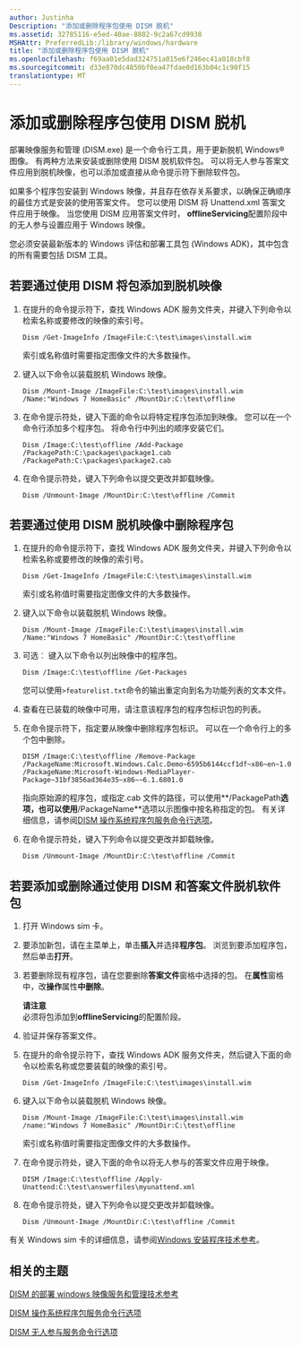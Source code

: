 ```yaml
---
author: Justinha
Description: "添加或删除程序包使用 DISM 脱机"
ms.assetid: 32785116-e5ed-40ae-8802-9c2a67cd9938
MSHAttr: PreferredLib:/library/windows/hardware
title: "添加或删除程序包使用 DISM 脱机"
ms.openlocfilehash: f69aa01e5dad324751a015e6f246ec41a018cbf8
ms.sourcegitcommit: d33e870dc4850bf0ea47fdae0d163b04c1c90f15
translationtype: MT
---
```

# <a name="add-or-remove-packages-offline-using-dism"></a>添加或删除程序包使用 DISM 脱机


部署映像服务和管理 (DISM.exe) 是一个命令行工具，用于更新脱机 Windows® 图像。 有两种方法来安装或删除使用 DISM 脱机软件包。 可以将无人参与答案文件应用到脱机映像，也可以添加或直接从命令提示符下删除软件包。

如果多个程序包安装到 Windows 映像，并且存在依存关系要求，以确保正确顺序的最佳方式是安装的使用答案文件。 您可以使用 DISM 将 Unattend.xml 答案文件应用于映像。 当您使用 DISM 应用答案文件时， **offlineServicing**配置阶段中的无人参与设置应用于 Windows 映像。

您必须安装最新版本的 Windows 评估和部署工具包 (Windows ADK)，其中包含的所有需要包括 DISM 工具。

## <a name="to-add-packages-to-an-offline-image-by-using-dism"></a>若要通过使用 DISM 将包添加到脱机映像

1.  在提升的命令提示符下，查找 Windows ADK 服务文件夹，并键入下列命令以检索名称或要修改的映像的索引号。

    ``` syntax
    Dism /Get-ImageInfo /ImageFile:C:\test\images\install.wim
    ```

    索引或名称值时需要指定图像文件的大多数操作。

2.  键入以下命令以装载脱机 Windows 映像。

    ``` syntax
    Dism /Mount-Image /ImageFile:C:\test\images\install.wim /Name:"Windows 7 HomeBasic" /MountDir:C:\test\offline
    ```

3.  在命令提示符处，键入下面的命令以将特定程序包添加到映像。 您可以在一个命令行添加多个程序包。 将命令行中列出的顺序安装它们。

    ``` syntax
    Dism /Image:C:\test\offline /Add-Package /PackagePath:C:\packages\package1.cab /PackagePath:C:\packages\package2.cab
    ```

4.  在命令提示符处，键入下列命令以提交更改并卸载映像。

    ``` syntax
    Dism /Unmount-Image /MountDir:C:\test\offline /Commit
    ```

## <a name="to-remove-packages-from-an-offline-image-by-using-dism"></a>若要通过使用 DISM 脱机映像中删除程序包

1.  在提升的命令提示符下，查找 Windows ADK 服务文件夹，并键入下列命令以检索名称或要修改的映像的索引号。

    ``` syntax
    Dism /Get-ImageInfo /ImageFile:C:\test\images\install.wim
    ```

    索引或名称值时需要指定图像文件的大多数操作。

2.  键入以下命令以装载脱机 Windows 映像。

    ``` syntax
    Dism /Mount-Image /ImageFile:C:\test\images\install.wim /Name:"Windows 7 HomeBasic" /MountDir:C:\test\offline
    ```

3.  可选︰ 键入以下命令以列出映像中的程序包。

    ``` syntax
    Dism /Image:C:\test\offline /Get-Packages
    ```

    您可以使用`>featurelist.txt`命令的输出重定向到名为功能列表的文本文件。

4.  查看在已装载的映像中可用，请注意该程序包的程序包标识包的列表。

5.  在命令提示符下，指定要从映像中删除程序包标识。 可以在一个命令行上的多个包中删除。

    ``` syntax
    DISM /Image:C:\test\offline /Remove-Package /PackageName:Microsoft.Windows.Calc.Demo~6595b6144ccf1df~x86~en~1.0.0.0 /PackageName:Microsoft-Windows-MediaPlayer-Package~31bf3856ad364e35~x86~~6.1.6801.0
    ```

    指向原始源的程序包，或指定.cab 文件的路径，可以使用**/PackagePath**选项，也可以使用**/PackageName**选项以示图像中按名称指定的包。 有关详细信息，请参阅[DISM 操作系统程序包服务命令行选项](dism-operating-system-package-servicing-command-line-options.md)。

6.  在命令提示符处，键入下列命令以提交更改并卸载映像。

    ``` syntax
    Dism /Unmount-Image /MountDir:C:\test\offline /Commit
    ```

## <a name="to-add-or-remove-packages-offline-by-using-dism-and-an-answer-file"></a>若要添加或删除通过使用 DISM 和答案文件脱机软件包

1.  打开 Windows sim 卡。

2.  要添加新包，请在主菜单上，单击**插入**并选择**程序包**。 浏览到要添加程序包，然后单击**打开**。

3.  若要删除现有程序包，请在您要删除**答案文件**窗格中选择的包。 在**属性**窗格中，改**操作**属性**中删除**。

    **请注意**  
    必须将包添加到**offlineServicing**的配置阶段。

4.  验证并保存答案文件。

5.  在提升的命令提示符下，查找 Windows ADK 服务文件夹，然后键入下面的命令以检索名称或您要装载的映像的索引号。

    ``` syntax
    Dism /Get-ImageInfo /ImageFile:C:\test\images\install.wim
    ```

6.  键入以下命令以装载脱机 Windows 映像。

    ``` syntax
    Dism /Mount-Image /ImageFile:C:\test\images\install.wim /name:"Windows 7 HomeBasic" /MountDir:C:\test\offline
    ```

    索引或名称值时需要指定图像文件的大多数操作。

7.  在命令提示符处，键入下面的命令以将无人参与的答案文件应用于映像。

    ``` syntax
    DISM /Image:C:\test\offline /Apply-Unattend:C:\test\answerfiles\myunattend.xml
    ```

8.  在命令提示符处，键入下列命令以提交更改并卸载映像。

    ``` syntax
    Dism /Unmount-Image /MountDir:C:\test\offline /Commit
    ```

有关 Windows sim 卡的详细信息，请参阅[Windows 安装程序技术参考](windows-setup-technical-reference.md)。

## <a name="span-idrelatedtopicsspanrelated-topics"></a><span id="related_topics"></span>相关的主题


[DISM 的部署 windows 映像服务和管理技术参考](dism---deployment-image-servicing-and-management-technical-reference-for-windows.md)

[DISM 操作系统程序包服务命令行选项](dism-operating-system-package-servicing-command-line-options.md)

[DISM 无人参与服务命令行选项](dism-unattended-servicing-command-line-options.md)

 

 






